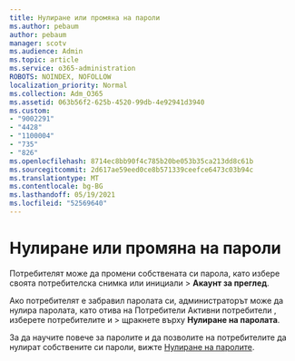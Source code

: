 ```yaml
---
title: Нулиране или промяна на пароли
ms.author: pebaum
author: pebaum
manager: scotv
ms.audience: Admin
ms.topic: article
ms.service: o365-administration
ROBOTS: NOINDEX, NOFOLLOW
localization_priority: Normal
ms.collection: Adm_O365
ms.assetid: 063b56f2-625b-4520-99db-4e92941d3940
ms.custom:
- "9002291"
- "4428"
- "1100004"
- "735"
- "826"
ms.openlocfilehash: 8714ec8bb90f4c785b20be053b35ca213dd8c61b
ms.sourcegitcommit: 2d617ae59eed0ce8b571339ceefce6473c03b94c
ms.translationtype: MT
ms.contentlocale: bg-BG
ms.lasthandoff: 05/19/2021
ms.locfileid: "52569640"
---
```

# <a name="reset-or-change-passwords"></a>Нулиране или промяна на пароли

Потребителят може да промени собствената си парола, като избере своята потребителска снимка или инициали > **Акаунт за преглед**.
  
Ако потребителят е забравил паролата си, администраторът може да нулира паролата, като отива на Потребители Активни потребители , изберете потребителите и  >  [](https://portal.office.com/adminportal/home#/users)щракнете върху **Нулиране на паролата**.
  
За да научите повече за паролите и да позволите на потребителите да нулират собствените си пароли, вижте [Нулиране на паролите](/microsoft-365/admin/add-users/reset-passwords).
